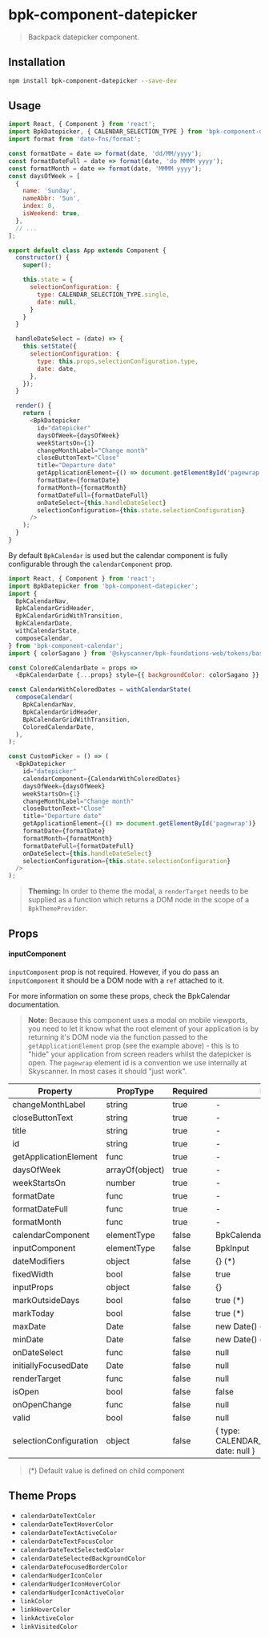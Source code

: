 # bpk-component-datepicker

> Backpack datepicker component.

## Installation

```sh
npm install bpk-component-datepicker --save-dev
```

## Usage

```js
import React, { Component } from 'react';
import BpkDatepicker, { CALENDAR_SELECTION_TYPE } from 'bpk-component-datepicker';
import format from 'date-fns/format';

const formatDate = date => format(date, 'dd/MM/yyyy');
const formatDateFull = date => format(date, 'do MMMM yyyy');
const formatMonth = date => format(date, 'MMMM yyyy');
const daysOfWeek = [
  {
    name: 'Sunday',
    nameAbbr: 'Sun',
    index: 0,
    isWeekend: true,
  },
  // ...
];

export default class App extends Component {
  constructor() {
    super();

    this.state = {
      selectionConfiguration: {
        type: CALENDAR_SELECTION_TYPE.single,
        date: null,
      }
    }
  }

  handleDateSelect = (date) => {
    this.setState({
      selectionConfiguration: {
        type: this.props.selectionConfiguration.type,
        date: date,
      },
    });
  }

  render() {
    return (
      <BpkDatepicker
        id="datepicker"
        daysOfWeek={daysOfWeek}
        weekStartsOn={1}
        changeMonthLabel="Change month"
        closeButtonText="Close"
        title="Departure date"
        getApplicationElement={() => document.getElementById('pagewrap')}
        formatDate={formatDate}
        formatMonth={formatMonth}
        formatDateFull={formatDateFull}
        onDateSelect={this.handleDateSelect}
        selectionConfiguration={this.state.selectionConfiguration}
      />
    );
  }
}
```

By default `BpkCalendar` is used but the calendar component is fully configurable through the `calendarComponent` prop.

```js
import React, { Component } from 'react';
import BpkDatepicker from 'bpk-component-datepicker';
import {
  BpkCalendarNav,
  BpkCalendarGridHeader,
  BpkCalendarGridWithTransition,
  BpkCalendarDate,
  withCalendarState,
  composeCalendar,
} from 'bpk-component-calendar';
import { colorSagano } from '@skyscanner/bpk-foundations-web/tokens/base.es6';

const ColoredCalendarDate = props =>
  <BpkCalendarDate {...props} style={{ backgroundColor: colorSagano }} />;

const CalendarWithColoredDates = withCalendarState(
  composeCalendar(
    BpkCalendarNav,
    BpkCalendarGridHeader,
    BpkCalendarGridWithTransition,
    ColoredCalendarDate,
  ),
);

const CustomPicker = () => (
  <BpkDatepicker
    id="datepicker"
    calendarComponent={CalendarWithColoredDates}
    daysOfWeek={daysOfWeek}
    weekStartsOn={1}
    changeMonthLabel="Change month"
    closeButtonText="Close"
    title="Departure date"
    getApplicationElement={() => document.getElementById('pagewrap')}
    formatDate={formatDate}
    formatMonth={formatMonth}
    formatDateFull={formatDateFull}
    onDateSelect={this.handleDateSelect}
    selectionConfiguration={this.state.selectionConfiguration}
  />
);
```

> **Theming:** In order to theme the modal, a `renderTarget` needs to be supplied as a function which returns a DOM node
> in the scope of a `BpkThemeProvider`.

## Props

#### inputComponent

`inputComponent` prop is not required. However, if you do pass an `inputComponent` it should be a DOM node with a `ref` attached to it.

For more information on some these props, check the BpkCalendar documentation.

> **Note:** Because this component uses a modal on mobile viewports, you need to let it know what
> the root element of your application is by returning it's DOM node via the function passed to the
> `getApplicationElement` prop (see the example above) - this is to "hide" your application from
> screen readers whilst the datepicker is open. The `pagewrap` element id is a convention we use internally at Skyscanner. In most cases it should "just work".

| Property              | PropType              | Required | Default Value                       |
| --------------------- | --------------------- | -------- | ----------------------------------- |
| changeMonthLabel      | string                | true     | -                                   |
| closeButtonText       | string                | true     | -                                   |
| title                 | string                | true     | -                                   |
| id                    | string                | true     | -                                   |
| getApplicationElement | func                  | true     | -                                   |
| daysOfWeek            | arrayOf(object)       | true     | -                                   |
| weekStartsOn          | number                | true     | -                                   |
| formatDate            | func                  | true     | -                                   |
| formatDateFull        | func                  | true     | -                                   |
| formatMonth           | func                  | true     | -                                   |
| calendarComponent     | elementType           | false    | BpkCalendar                         |
| inputComponent        | elementType           | false    | BpkInput                            |
| dateModifiers         | object                | false    | {} (\*)                             |
| fixedWidth            | bool                  | false    | true                                |
| inputProps            | object                | false    | {}                                  |
| markOutsideDays       | bool                  | false    | true (\*)                           |
| markToday             | bool                  | false    | true (\*)                           |
| maxDate               | Date                  | false    | new Date() + 1 year (\*)            |
| minDate               | Date                  | false    | new Date() (\*)                     |
| onDateSelect          | func                  | false    | null                                |
| initiallyFocusedDate  | Date                  | false    | null                                |
| renderTarget          | func                  | false    | null                                |
| isOpen                | bool                  | false    | false                               |
| onOpenChange          | func                  | false    | null                                |
| valid                 | bool                  | false    | null                                |
| selectionConfiguration| object               | false               | { type: CALENDAR_SELECTION_TYPE.single, date: null }  |

> (\*) Default value is defined on child component

## Theme Props

- `calendarDateTextColor`
- `calendarDateTextHoverColor`
- `calendarDateTextActiveColor`
- `calendarDateTextFocusColor`
- `calendarDateTextSelectedColor`
- `calendarDateSelectedBackgroundColor`
- `calendarDateFocusedBorderColor`
- `calendarNudgerIconColor`
- `calendarNudgerIconHoverColor`
- `calendarNudgerIconActiveColor`
- `linkColor`
- `linkHoverColor`
- `linkActiveColor`
- `linkVisitedColor`
